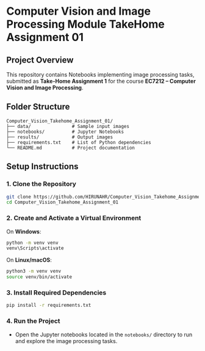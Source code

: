 # Computer Vision and Image Processing Module TakeHome Assignment 01

## Project Overview

This repository contains Notebooks implementing image processing tasks, submitted as **Take-Home Assignment 1** for the course **EC7212 – Computer Vision and Image Processing**.

## Folder Structure

```
Computer_Vision_Takehome_Assignment_01/
├── data/               # Sample input images
├── notebooks/          # Jupyter Notebooks 
├── results/            # Output images 
├── requirements.txt    # List of Python dependencies
└── README.md           # Project documentation
```

## Setup Instructions

### 1. Clone the Repository
```bash
git clone https://github.com/HIRUNAHR/Computer_Vision_Takehome_Assignment_01
cd Computer_Vision_Takehome_Assignment_01
```

### 2. Create and Activate a Virtual Environment
On **Windows**:
```bash
python -m venv venv
venv\Scripts\activate
```
On **Linux/macOS**:
```bash
python3 -m venv venv
source venv/bin/activate
```

### 3. Install Required Dependencies
```bash
pip install -r requirements.txt
```

### 4. Run the Project
- Open the Jupyter notebooks located in the `notebooks/` directory to run and explore the image processing tasks.
